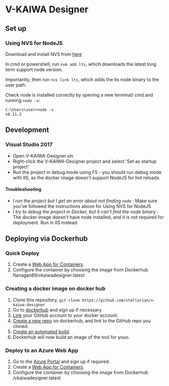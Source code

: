 # V-KAIWA Designer

## Set up

### Using NVS for NodeJS

Download and install NVS from [here](https://github.com/jasongin/nvs/)

In cmd or powershell, run `nvm add lts`, which downloads the latest long term support node version.

Importantly, then run `nvs link lts`, which adds the lts node binary to the user path.

Check node is installed correctly by opening a new terminal/ cmd and running `node -v`:


```
C:\Users\user>node -v
v8.11.2
```

## Development

### Visual Studio 2017

 - Open V-KAIWA-Designer.sln
 - Right-click the V-KAIWA-Designer project and select 'Set as startup project'
 - Run the project in debug mode using F5 - you should run debug mode with IIS, as the docker image doesn't support NodeJS for hot reloads.

 
#### Troubleshooting

 - *I run the project but I get an error about not finding `node`* : Make sure you've followed the instructions above for Using NVS for NodeJS
 - *I try to debug the project in Docker, but it can't find the node binary* : The docker image doesn't have node installed, and it is not required for deployment. Run in IIS instead.


## Deploying via Dockerhub

### Quick Deploy

1. Create a [Web App for Containers](https://docs.microsoft.com/en-us/azure/app-service/containers/tutorial-custom-docker-image).
2. Configure the container by choosing the image from Dockerhub flanagan89/vkaiwadesigner:latest

### Creating a docker image on docker hub

1. Clone this repository, `git clone https://github.com/xtellurian/v-kaiwa-designer`
2. Go to [dockerhub](https://cloud.docker.com) and sign up if necessary
3. [Link](https://docs.docker.com/docker-hub/github/) your GitHub account to your docker account. 
4. [Create a new repo](https://docs.docker.com/docker-hub/repos/) on dockerhub, and link to the GitHub repo you cloned.
5. [Create an automated build](https://docs.docker.com/docker-hub/github/#creating-an-automated-build).
6. Dockerhub will now build an image of the tool for youo.

### Deploy to an Azure Web App

1. Go to the [Azure Portal](https://portal.azure.com) and sign up if required.
2. Create a [Web App for Containers](https://docs.microsoft.com/en-us/azure/app-service/containers/tutorial-custom-docker-image).
3. Configure the container by choosing the image from Dockerhub <your-docker-username>/vkaiwadesigner:latest

